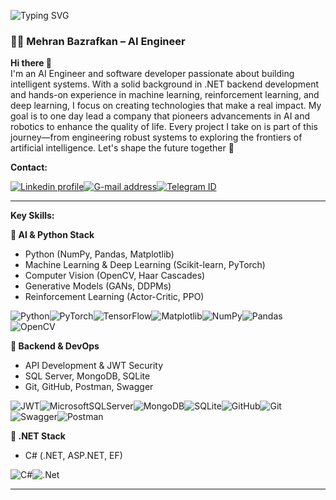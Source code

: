 
![Typing SVG](https://readme-typing-svg.demolab.com?font=Source+Code+Pro&duration=2000&pause=500&color=F27F0C&background=053F5C&center=true&vCenter=true&random=false&width=1000&lines=Hello%F0%9F%91%8B;Welcome+to+my+GitHub+profile!%F0%9F%9A%80;My+name+is+Mehran%F0%9F%98%83;AI+Engineer+with+a+.NET+Backend+background%F0%9F%91%A8%E2%80%8D%F0%9F%92%BB;Focused+on+AI%2C+ML%2C+and+RL%F0%9F%94%AC;Building+intelligent+systems+with+Python%F0%9F%92%BB;Exploring+deep+learning%F0%9F%A7%96%E2%80%8D%F0%9F%94%AC)

### 👨‍💻 Mehran Bazrafkan – AI Engineer

**Hi there 👋**  
I'm an AI Engineer and software developer passionate about building intelligent systems. With a solid background in .NET backend development and hands-on experience in machine learning, reinforcement learning, and deep learning, I focus on creating technologies that make a real impact. My goal is to one day lead a company that pioneers advancements in AI and robotics to enhance the quality of life. Every project I take on is part of this journey—from engineering robust systems to exploring the frontiers of artificial intelligence. Let's shape the future together 🚀

**Contact:**

[![Linkedin profile](https://img.shields.io/badge/LinkedIn-0A66C2?logo=linkedin&logoColor=white&style=for-the-badge&link=https://www.linkedin.com/in/mehran-bazrafkan)](https://www.linkedin.com/in/mehran-bazrafkan)[![G-mail address](https://img.shields.io/badge/Gmail-D14836?logo=gmail&logoColor=white&style=for-the-badge&link=mailto:mhrn.bzrafkn.dev@gmail.com)](mailto:mhrn.bzrafkn.dev@gmail.com)[![Telegram ID](https://img.shields.io/badge/Telegram-2CA5E0?logo=telegram&logoColor=white&style=for-the-badge&link=https://t.me/MhrnBzrafknDev)](https://t.me/MhrnBzrafknDev)

***

**Key Skills:**

**🔹 AI & Python  Stack**
- Python (NumPy, Pandas, Matplotlib)
- Machine Learning & Deep Learning (Scikit-learn, PyTorch)
- Computer Vision (OpenCV, Haar Cascades)
- Generative Models (GANs, DDPMs)
- Reinforcement Learning (Actor-Critic, PPO)

![Python](https://img.shields.io/badge/python-3670A0?style=for-the-badge&logo=python&logoColor=ffdd54)![PyTorch](https://img.shields.io/badge/PyTorch-%23EE4C2C.svg?style=for-the-badge&logo=PyTorch&logoColor=white)![TensorFlow](https://img.shields.io/badge/TensorFlow-%23FF6F00.svg?style=for-the-badge&logo=TensorFlow&logoColor=white)![Matplotlib](https://img.shields.io/badge/Matplotlib-%23ffffff.svg?style=for-the-badge&logo=Matplotlib&logoColor=black)![NumPy](https://img.shields.io/badge/numpy-%23013243.svg?style=for-the-badge&logo=numpy&logoColor=white)![Pandas](https://img.shields.io/badge/pandas-%23150458.svg?style=for-the-badge&logo=pandas&logoColor=white)![OpenCV](https://img.shields.io/badge/opencv-%23white.svg?style=for-the-badge&logo=opencv&logoColor=white)

**🔹 Backend & DevOps**
- API Development & JWT Security
- SQL Server, MongoDB, SQLite
- Git, GitHub, Postman, Swagger

![JWT](https://img.shields.io/badge/JWT-black?style=for-the-badge&logo=JSON%20web%20tokens)![MicrosoftSQLServer](https://img.shields.io/badge/Microsoft%20SQL%20Server-CC2927?style=for-the-badge&logo=microsoft%20sql%20server&logoColor=white)![MongoDB](https://img.shields.io/badge/MongoDB-%234ea94b.svg?style=for-the-badge&logo=mongodb&logoColor=white)![SQLite](https://img.shields.io/badge/sqlite-%2307405e.svg?style=for-the-badge&logo=sqlite&logoColor=white)![GitHub](https://img.shields.io/badge/github-%23121011.svg?style=for-the-badge&logo=github&logoColor=white)![Git](https://img.shields.io/badge/git-%23F05033.svg?style=for-the-badge&logo=git&logoColor=white)![Swagger](https://img.shields.io/badge/-Swagger-%23Clojure?style=for-the-badge&logo=swagger&logoColor=white)![Postman](https://img.shields.io/badge/Postman-FF6C37?style=for-the-badge&logo=postman&logoColor=white)

**🔹 .NET Stack**
- C# (.NET, ASP.NET, EF)

![C#](https://img.shields.io/badge/c%23-%23239120.svg?style=for-the-badge&logo=c-sharp&logoColor=white)![.Net](https://img.shields.io/badge/.NET-5C2D91?style=for-the-badge&logo=.net&logoColor=white)  

***

